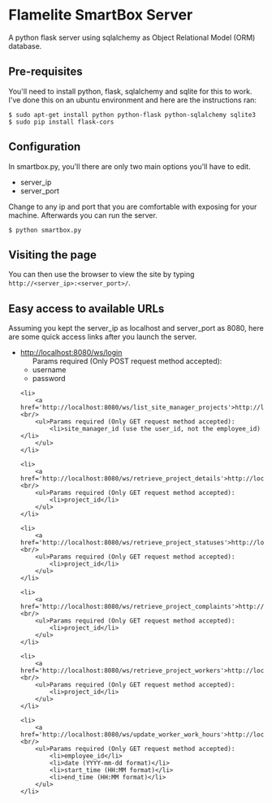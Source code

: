 # Flamelite SmartBox Server
A python flask server using sqlalchemy as Object Relational Model (ORM) database.

## Pre-requisites
You'll need to install python, flask, sqlalchemy and sqlite for this to work. I've done this on an ubuntu environment and here are the instructions ran:

```console
$ sudo apt-get install python python-flask python-sqlalchemy sqlite3
$ sudo pip install flask-cors
```

## Configuration
In smartbox.py, you'll there are only two main options you'll have to edit.
<ul><li>server_ip</li><li>server_port</li></ul>

Change to any ip and port that you are comfortable with exposing for your machine. Afterwards you can run the server.

```console
$ python smartbox.py
```

## Visiting the page
You can then use the browser to view the site by typing `http://<server_ip>:<server_port>/`.

## Easy access to available URLs
Assuming you kept the server_ip as localhost and server_port as 8080, here are some quick access links after you launch the server.
<ul>
	<li>
		<a href='http://localhost:8080/ws/login'>http://localhost:8080/ws/login</a><br/>
		<ul>Params required (Only POST request method accepted):
			<li>username</li>
			<li>password</li>
		</ul>
	</li>

	<li>
		<a href='http://localhost:8080/ws/list_site_manager_projects'>http://localhost:8080/ws/list_site_manager_projects</a><br/>
		<ul>Params required (Only GET request method accepted):
			<li>site_manager_id (use the user_id, not the employee_id)</li>
		</ul>
	</li>

	<li>
		<a href='http://localhost:8080/ws/retrieve_project_details'>http://localhost:8080/ws/retrieve_project_details</a><br/>
		<ul>Params required (Only GET request method accepted):
			<li>project_id</li>
		</ul>
	</li>

	<li>
		<a href='http://localhost:8080/ws/retrieve_project_statuses'>http://localhost:8080/ws/retrieve_project_statuses</a><br/>
		<ul>Params required (Only GET request method accepted):
			<li>project_id</li>
		</ul>
	</li>

	<li>
		<a href='http://localhost:8080/ws/retrieve_project_complaints'>http://localhost:8080/ws/retrieve_project_complaints</a><br/>
		<ul>Params required (Only GET request method accepted):
			<li>project_id</li>
		</ul>
	</li>

	<li>
		<a href='http://localhost:8080/ws/retrieve_project_workers'>http://localhost:8080/ws/retrieve_project_workers</a><br/>
		<ul>Params required (Only GET request method accepted):
			<li>project_id</li>
		</ul>
	</li>

	<li>
		<a href='http://localhost:8080/ws/update_worker_work_hours'>http://localhost:8080/ws/update_worker_work_hours</a><br/>
		<ul>Params required (Only GET request method accepted):
			<li>employee_id</li>
			<li>date (YYYY-mm-dd format)</li>
			<li>start_time (HH:MM format)</li>
			<li>end_time (HH:MM format)</li>
		</ul>
	</li>
</ul>
</ul>

